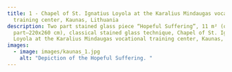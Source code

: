 ```yaml
---
title: 1 - Chapel of St. Ignatius Loyola at the Karalius Mindaugas vocational
  training center, Kaunas, Lithuania
description: Two part stained glass piece “Hopeful Suffering”, 11 m² (one
  part–220x260 cm), classical stained glass technique, Chapel of St. Ignatius
  Loyola at the Karalius Mindaugas vocational training center, Kaunas, 2000.
images:
  - image: images/kaunas_1.jpg
    alt: "Depiction of the Hopeful Suffering. "
---
```

